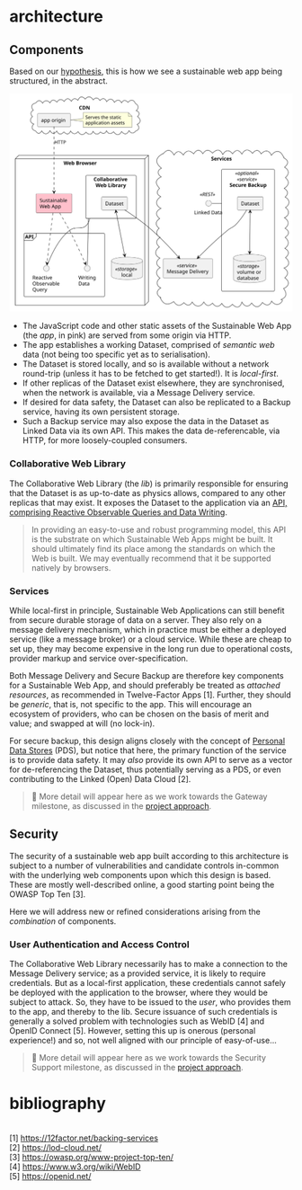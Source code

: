 # architecture

## Components

Based on our [hypothesis](hypothesis.md), this is how we see a sustainable web app being structured, in the abstract.

![architecture components](img/architecture.component.svg)

- The JavaScript code and other static assets of the Sustainable Web App (the _app_, in pink) are served from some origin via HTTP.
- The app establishes a working Dataset, comprised of _semantic web_ data (not being too specific yet as to serialisation).
- The Dataset is stored locally, and so is available without a network round-trip (unless it has to be fetched to get started!). It is _local-first_.
- If other replicas of the Dataset exist elsewhere, they are synchronised, when the network is available, via a Message Delivery service.
- If desired for data safety, the Dataset can also be replicated to a Backup service, having its own persistent storage.
- Such a Backup service may also expose the data in the Dataset as Linked Data via its own API. This makes the data de-referencable, via HTTP, for more loosely-coupled consumers.

### Collaborative Web Library

The Collaborative Web Library (the _lib_) is primarily responsible for ensuring that the Dataset is as up-to-date as physics allows, compared to any other replicas that may exist. It exposes the Dataset to the application via an [API, comprising Reactive Observable Queries and Data Writing](xql.md).

> In providing an easy-to-use and robust programming model, this API is the substrate on which Sustainable Web Apps might be built. It should ultimately find its place among the standards on which the Web is built. We may eventually recommend that it be supported natively by browsers.

### Services

While local-first in principle, Sustainable Web Applications can still benefit from secure durable storage of data on a server. They also rely on a message delivery mechanism, which in practice must be either a deployed service (like a message broker) or a cloud service. While these are cheap to set up, they may become expensive in the long run due to operational costs, provider markup and service over-specification.

Both Message Delivery and Secure Backup are therefore key components for a Sustainable Web App, and should preferably be treated as _attached resources_, as recommended in Twelve-Factor Apps [1]. Further, they should be _generic_, that is, not specific to the app. This will encourage an ecosystem of providers, who can be chosen on the basis of merit and value; and swapped at will (no lock-in).

For secure backup, this design aligns closely with the concept of [Personal Data Stores](prior-art.md#personal-data-stores) (PDS), but notice that here, the primary function of the service is to provide data safety. It may _also_ provide its own API to serve as a vector for de-referencing the Dataset, thus potentially serving as a PDS, or even contributing to the Linked (Open) Data Cloud [2].

> 🚧 More detail will appear here as we work towards the Gateway milestone, as discussed in the [project approach](approach.md).

## Security

The security of a sustainable web app built according to this architecture is subject to a number of vulnerabilities and candidate controls in-common with the underlying web components upon which this design is based. These are mostly well-described online, a good starting point being the OWASP Top Ten [3].

Here we will address new or refined considerations arising from the _combination_ of components.

### User Authentication and Access Control

The Collaborative Web Library necessarily has to make a connection to the Message Delivery service; as a provided service, it is likely to require credentials. But as a local-first application, these credentials cannot safely be deployed with the application to the browser, where they would be subject to attack. So, they have to be issued to the _user_, who provides them to the app, and thereby to the lib. Secure issuance of such credentials is generally a solved problem with technologies such as WebID [4] and OpenID Connect [5]. However, setting this up is onerous (personal experience!) and so, not well aligned with our principle of easy-of-use...

> 🚧 More detail will appear here as we work towards the Security Support milestone, as discussed in the [project approach](approach.md).

# bibliography
<br>[1] https://12factor.net/backing-services
<br>[2] https://lod-cloud.net/
<br>[3] https://owasp.org/www-project-top-ten/
<br>[4] https://www.w3.org/wiki/WebID
<br>[5] https://openid.net/